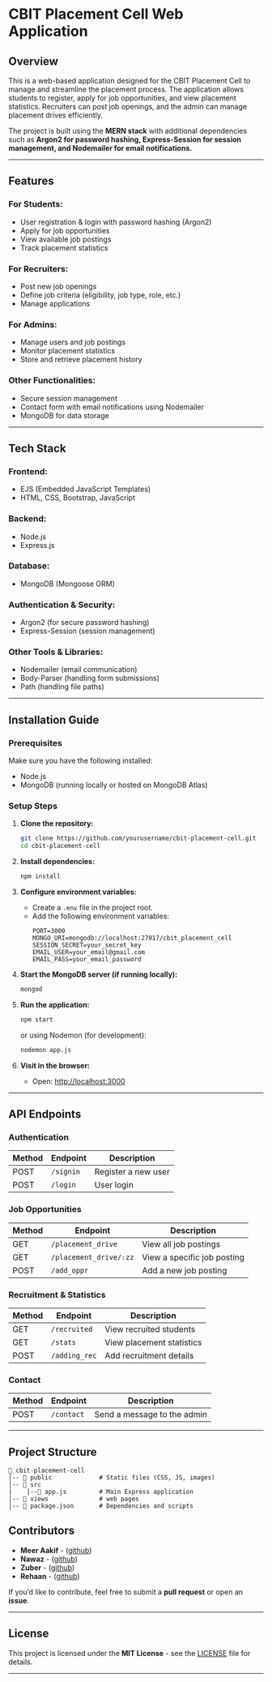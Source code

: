 # CBIT Placement Cell Web Application

## Overview
This is a web-based application designed for the CBIT Placement Cell to manage and streamline the placement process. The application allows students to register, apply for job opportunities, and view placement statistics. Recruiters can post job openings, and the admin can manage placement drives efficiently.

The project is built using the **MERN stack** with additional dependencies such as **Argon2 for password hashing, Express-Session for session management, and Nodemailer for email notifications.**

---

## Features

### **For Students:**
- User registration & login with password hashing (Argon2)
- Apply for job opportunities
- View available job postings
- Track placement statistics

### **For Recruiters:**
- Post new job openings
- Define job criteria (eligibility, job type, role, etc.)
- Manage applications

### **For Admins:**
- Manage users and job postings
- Monitor placement statistics
- Store and retrieve placement history

### **Other Functionalities:**
- Secure session management
- Contact form with email notifications using Nodemailer
- MongoDB for data storage

---

## Tech Stack

### **Frontend:**
- EJS (Embedded JavaScript Templates)
- HTML, CSS, Bootstrap, JavaScript

### **Backend:**
- Node.js
- Express.js

### **Database:**
- MongoDB (Mongoose ORM)

### **Authentication & Security:**
- Argon2 (for secure password hashing)
- Express-Session (session management)

### **Other Tools & Libraries:**
- Nodemailer (email communication)
- Body-Parser (handling form submissions)
- Path (handling file paths)

---

## Installation Guide

### **Prerequisites**
Make sure you have the following installed:
- Node.js
- MongoDB (running locally or hosted on MongoDB Atlas)

### **Setup Steps**

1. **Clone the repository:**
   ```sh
   git clone https://github.com/yourusername/cbit-placement-cell.git
   cd cbit-placement-cell
   ```

2. **Install dependencies:**
   ```sh
   npm install
   ```

3. **Configure environment variables:**
   - Create a `.env` file in the project root.
   - Add the following environment variables:
     ```env
     PORT=3000
     MONGO_URI=mongodb://localhost:27017/cbit_placement_cell
     SESSION_SECRET=your_secret_key
     EMAIL_USER=your_email@gmail.com
     EMAIL_PASS=your_email_password
     ```

4. **Start the MongoDB server (if running locally):**
   ```sh
   mongod
   ```

5. **Run the application:**
   ```sh
   npm start
   ```
   or using Nodemon (for development):
   ```sh
   nodemon app.js
   ```

6. **Visit in the browser:**
   - Open: [http://localhost:3000](http://localhost:3000)

---

## API Endpoints

### **Authentication**
| Method | Endpoint  | Description |
|--------|----------|-------------|
| POST   | `/signin` | Register a new user |
| POST   | `/login` | User login |

### **Job Opportunities**
| Method | Endpoint  | Description |
|--------|----------|-------------|
| GET   | `/placement_drive` | View all job postings |
| GET   | `/placement_drive/:zz` | View a specific job posting |
| POST  | `/add_oppr` | Add a new job posting |

### **Recruitment & Statistics**
| Method | Endpoint  | Description |
|--------|----------|-------------|
| GET   | `/recruited` | View recruited students |
| GET   | `/stats` | View placement statistics |
| POST  | `/adding_rec` | Add recruitment details |

### **Contact**
| Method | Endpoint  | Description |
|--------|----------|-------------|
| POST  | `/contact` | Send a message to the admin |

---

## Project Structure
```
📁 cbit-placement-cell
│-- 📁 public             # Static files (CSS, JS, images)
│-- 📁 src
|    │--📄 app.js         # Main Express application
│-- 📁 views              # web pages
│-- 📄 package.json       # Dependencies and scripts
```


## Contributors
- **Meer Aakif** - ([github](https://github.com/meer-aakif-33))
- **Nawaz** - ([github](https://github.com/mrranger939))
- **Zuber** - ([github](https://github.com/akheel-zuber))
- **Rehaan** - ([github](https://github.com/Rehaan-345))


If you’d like to contribute, feel free to submit a **pull request** or open an **issue**.

---

## License
This project is licensed under the **MIT License** - see the [LICENSE](LICENSE) file for details.

---

